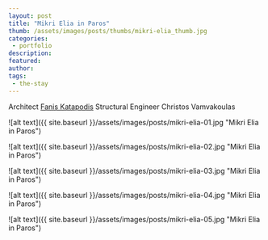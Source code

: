 ```yaml
---
layout: post
title: "Mikri Elia in Paros"
thumb: /assets/images/posts/thumbs/mikri-elia_thumb.jpg
categories:
 - portfolio
description:
featured:
author: 
tags:
 - the-stay
---
```


<p class="credits">
    <span class="title">Architect</span>
        <span class="contributor"><a href="http://fkatapodis.com/">Fanis Katapodis</a></span>
    <span class="title">Structural Engineer</span>
        <span class="contributor">Christos Vamvakoulas</span>
</p>

![alt text]({{ site.baseurl }}/assets/images/posts/mikri-elia-01.jpg "Mikri Elia in Paros")

![alt text]({{ site.baseurl }}/assets/images/posts/mikri-elia-02.jpg "Mikri Elia in Paros")

![alt text]({{ site.baseurl }}/assets/images/posts/mikri-elia-03.jpg "Mikri Elia in Paros")

![alt text]({{ site.baseurl }}/assets/images/posts/mikri-elia-04.jpg "Mikri Elia in Paros")

![alt text]({{ site.baseurl }}/assets/images/posts/mikri-elia-05.jpg "Mikri Elia in Paros")